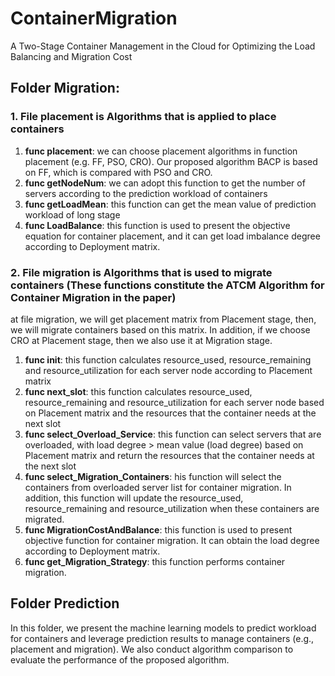 # ContainerMigration
A Two-Stage Container Management in the Cloud for Optimizing the Load Balancing and Migration Cost
## Folder Migration:
### 1. File placement is Algorithms that is applied to place containers
1. **func placement**: we can choose placement algorithms in function placement (e.g. FF, PSO, CRO). Our proposed algorithm BACP is based on FF, which is compared with PSO and CRO. 
2. **func getNodeNum**: we can adopt this function to get the number of servers according to the prediction workload of containers
3. **func getLoadMean**: this function can get the mean value of prediction workload of long stage
4. **func LoadBalance**: this function is used to present the objective equation for container placement, and it  can get load imbalance degree according to Deployment matrix.
### 2. File migration is Algorithms that is used to migrate containers (These functions constitute the ATCM Algorithm for Container Migration in the paper)
at file migration, we will get placement matrix from Placement stage, then, we will migrate containers based on this matrix. In addition, if we choose CRO at Placement stage, then we also use it at Migration stage.
1. **func init**: this function calculates resource_used, resource_remaining and resource_utilization for each server node according to Placement matrix
2. **func next_slot**: this function calculates resource_used, resource_remaining and resource_utilization for each server node based on Placement matrix and the resources that the container needs at the next slot
3. **func select_Overload_Service**: this function can select servers  that are overloaded, with load degree > mean value (load degree) based on Placement matrix and return the resources that the container needs at the next slot
4. **func select_Migration_Containers**: his function will select the containers from overloaded server list for container migration. In addition, this function will update the resource_used, resource_remaining and resource_utilization when these containers are migrated.
5. **func MigrationCostAndBalance**: this function is used to present objective function for container migration. It can obtain the load degree according to Deployment matrix. 
6. **func get_Migration_Strategy**: this function performs container migration. 
## Folder Prediction
In this folder, we present the machine learning models to predict workload for containers and leverage prediction results to manage containers (e.g., placement and migration). We also conduct algorithm comparison to evaluate the performance of the proposed algorithm. 